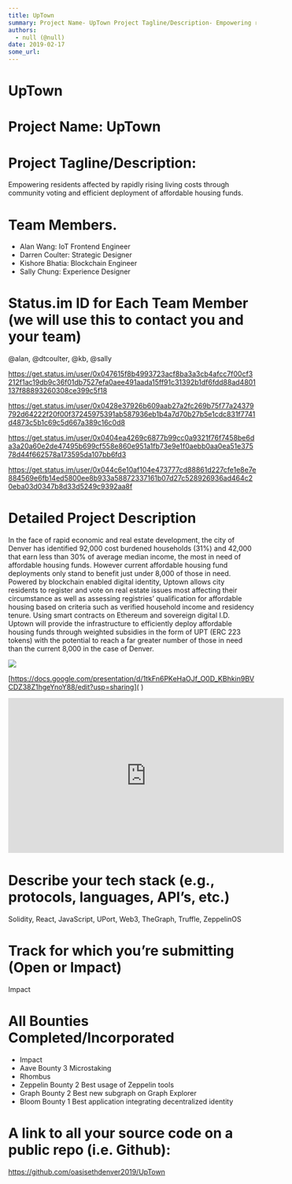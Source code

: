 ```yaml
---
title: UpTown 
summary: Project Name- UpTown Project Tagline/Description- Empowering residents affected by rapidly rising living costs through community voting and efficient deployment of affordable housing funds. Team Members. Alan Wang- IoT Frontend Engineer Darren Coulter- Strategic Designer Kishore Bhatia- Blockchain Engineer Sally Chung- Experience Designer Status.im ID for Each Team Member (we will use this to contact you and your team) @alan, @dtcoulter, @kb, @sally https-//get.status.im/user/0x047615f8b4993723a
authors:
  - null (@null)
date: 2019-02-17
some_url: 
---
```


# UpTown 


# Project Name: UpTown


# Project Tagline/Description: 
Empowering residents affected by rapidly rising living costs through community voting and efficient deployment of affordable housing funds.


# Team Members. 

- Alan Wang: IoT Frontend Engineer
- Darren Coulter: Strategic Designer
- Kishore Bhatia: Blockchain Engineer 
- Sally Chung: Experience Designer




# Status.im ID for Each Team Member (we will use this to contact you and your team)
@alan, @dtcoulter, @kb, @sally

https://get.status.im/user/0x047615f8b4993723acf8ba3a3cb4afcc7f00cf3212f1ac19db9c36f01db7527efa0aee491aada15ff91c31392b1df6fdd88ad4801137f88893260308ce399c5f18

https://get.status.im/user/0x0428e37926b609aab27a2fc269b75f77a24379792d64222f20f00f37245975391ab587936eb1b4a7d70b27b5e1cdc831f7741d4873c5b1c69c5d667a389c16c0d8

https://get.status.im/user/0x0404ea4269c6877b99cc0a9321f76f7458be6da3a20a60e2de47495b699cf558e860e951a1fb73e9e1f0aebb0aa0ea51e37578d44f662578a173595da107bb6fd3

https://get.status.im/user/0x044c6e10af104e473777cd88861d227cfe1e8e7e884569e6fb14ed5800ee8b933a58872337161b07d27c528926936ad464c20eba03d0347b8d33d5249c9392aa8f

# Detailed Project Description 
In the face of rapid economic and real estate development, the city of Denver has identified 92,000 cost burdened households (31%) and 42,000 that earn less than 30% of average median income, the most in need of affordable housing funds. However current affordable housing fund deployments only stand to benefit just under 8,000 of those in need. Powered by blockchain enabled digital identity, Uptown allows city residents to register and vote on real estate issues most affecting their circumstance as well as assessing registries’ qualification for affordable housing based on criteria such as verified household income and residency tenure. Using smart contracts on Ethereum and sovereign digital I.D. Uptown will provide the infrastructure to efficiently deploy affordable housing funds through weighted subsidies in the form of UPT (ERC 223 tokens) with the potential to reach a far greater number of those in need than the current 8,000 in the case of Denver.

![](https://api.kauri.io:443/ipfs/QmYEQsscm8ghfTWe8FXKasUmSXAdyHVbrLNckL3CfwMfQY)

[https://docs.google.com/presentation/d/1tkFn6PKeHaOJf_O0D_KBhkin9BVCDZ38Z1hgeYnoY88/edit?usp=sharing](
)

<div align="center"><iframe width="560" height="315" src="https://player.vimeo.com/video/317770034" frameborder="0" allow="encrypted-media" allowfullscreen></iframe></div>

# Describe your tech stack (e.g., protocols, languages, API’s, etc.)
Solidity, React, JavaScript, UPort, Web3, TheGraph, Truffle, ZeppelinOS

# Track for which you’re submitting (Open or Impact)
Impact

# All Bounties Completed/Incorporated

- Impact 
- Aave Bounty 3 Microstaking
- Rhombus
- Zeppelin Bounty 2 Best usage of Zeppelin tools 
- Graph Bounty 2 Best new subgraph on Graph Explorer
- Bloom Bounty 1 Best application integrating decentralized identity




# A link to all your source code on a public repo (i.e. Github):
https://github.com/oasisethdenver2019/UpTown



